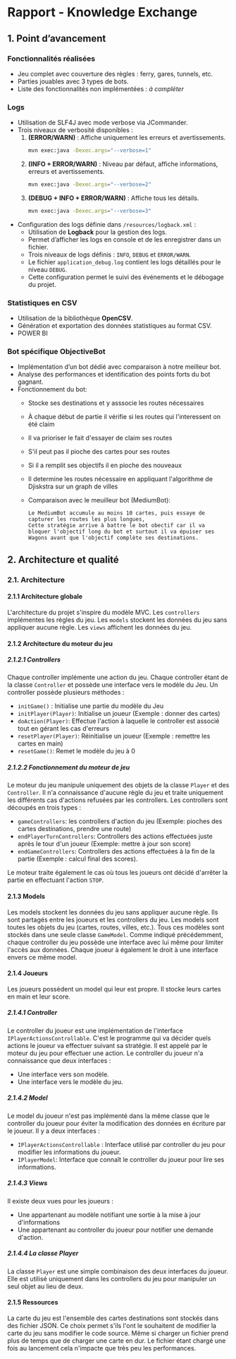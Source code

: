 # Rapport - Knowledge Exchange

## 1. Point d’avancement

### Fonctionnalités réalisées
- Jeu complet avec couverture des règles : ferry, gares, tunnels, etc.
- Parties jouables avec 3 types de bots.
- Liste des fonctionnalités non implémentées : *à compléter*

### Logs
- Utilisation de SLF4J avec mode verbose via JCommander.
- Trois niveaux de verbosité disponibles :
    1. **(ERROR/WARN)** : Affiche uniquement les erreurs et avertissements.
       ```bash
       mvn exec:java -Dexec.args="--verbose=1"
       ```
    2. **(INFO + ERROR/WARN)** : Niveau par défaut, affiche informations, erreurs et avertissements.
       ```bash
       mvn exec:java -Dexec.args="--verbose=2"
       ```
    3. **(DEBUG + INFO + ERROR/WARN)** : Affiche tous les détails.
       ```bash
       mvn exec:java -Dexec.args="--verbose=3"
       ```
- Configuration des logs définie dans `/resources/logback.xml` :
    - Utilisation de **Logback** pour la gestion des logs.
    - Permet d’afficher les logs en console et de les enregistrer dans un fichier.
    - Trois niveaux de logs définis : `INFO`, `DEBUG` et `ERROR/WARN`.
    - Le fichier `application_debug.log` contient les logs détaillés pour le niveau `DEBUG`.
    - Cette configuration permet le suivi des événements et le débogage du projet.

### Statistiques en CSV
- Utilisation de la bibliothèque **OpenCSV**.
- Génération et exportation des données statistiques au format CSV.
- POWER BI

### Bot spécifique ObjectiveBot
- Implémentation d’un bot dédié avec comparaison à notre meilleur bot.
- Analyse des performances et identification des points forts du bot gagnant.
- Fonctionnement du bot:
    - Stocke ses destinations et y asssocie les routes nécessaires
    - À chaque début de partie il vérifie si les routes qui l'interessent on été claim
    - Il va prioriser le fait d'essayer de claim ses routes
    - S'il peut pas il pioche des cartes pour ses routes
    - Si il a remplit ses objectifs il en pioche des nouveaux
    - Il determine les routes nécessaire en appliquant l'algorithme de Djiskstra sur un graph de villes
 
  - Comparaison avec le meuilleur bot (MediumBot):
    
        Le MediumBot accumule au moins 10 cartes, puis essaye de capturer les routes les plus longues,
        Cette stratégie arrive à battre le bot obectif car il va bloquer l'objectif long du bot et surtout il va épuiser ses Wagons avant que l'objectif complète ses destinations.


## 2. Architecture et qualité
### 2.1. Architecture
#### 2.1.1 Architecture globale
L'architecture du projet s'inspire du modèle MVC.
Les `controllers` implémentes les règles du jeu.
Les `models` stockent les données du jeu sans appliquer aucune règle.
Les `views` affichent les données du jeu.
#### 2.1.2 Architecture du moteur du jeu
##### 2.1.2.1 Controllers
Chaque controller implémente une action du jeu.
Chaque controller étant de la classe `Controller` et possède une interface vers le modèle du Jeu.
Un controller possède plusieurs méthodes :
- `initGame()` : Initialise une partie du modèle du Jeu
- `initPlayer(Player)`: Initialise un joueur (Exemple : donner des cartes)
- `doAction(Player)`: Effectue l'action à laquelle le controller est associé tout en gérant les cas d'erreurs
- `resetPlayer(Player)`: Réinitialise un joueur (Exemple : remettre les cartes en main)
- `resetGame()`: Remet le modèle du jeu à 0
##### 2.1.2.2 Fonctionnement du moteur de jeu
Le moteur du jeu manipule uniquement des objets de la classe `Player` et des `Controller`.
Il n'a connaissance d'aucune règle du jeu et traite uniquement les différents cas d'actions refusées par les controllers.
Les controllers sont découpés en trois types :
- `gameControllers`: les controllers d'action du jeu (Exemple: pioches des cartes destinations, prendre une route)
- `endPlayerTurnControllers`: Controllers des actions effectuées juste après le tour d'un joueur (Exemple: mettre à jour son score)
- `endGameControllers`: Controllers des actions effectuées à la fin de la partie (Exemple : calcul final des scores).

Le moteur traite également le cas où tous les joueurs ont décidé d'arrêter la partie en effectuant l'action `STOP`.

#### 2.1.3 Models
Les models stockent les données du jeu sans appliquer aucune règle.
Ils sont partagés entre les joueurs et les controllers du jeu.
Les models sont toutes les objets du jeu (cartes, routes, villes, etc.).
Tous ces modèles sont stockés dans une seule classe `GameModel`.
Comme indiqué précédemment, chaque controller du jeu possède une interface avec lui même pour limiter l'accès aux données.
Chaque joueur à également le droit à une interface envers ce même model.

#### 2.1.4 Joueurs
Les joueurs possèdent un model qui leur est propre. Il stocke leurs cartes en main et leur score.
##### 2.1.4.1 Controller
Le controller du joueur est une implémentation de l'interface `IPlayerActionsControllable`.
C'est le programme qui va décider quels actions le joueur va effectuer suivant sa stratégie.
Il est appelé par le moteur du jeu pour effectuer une action.
Le controller du joueur n'a connaissance que deux interfaces :
- Une interface vers son modèle.
- Une interface vers le modèle du jeu.

##### 2.1.4.2 Model
Le model du joueur n'est pas implémenté dans la même classe que le controller du joueur pour éviter la modification des données en écriture par le joueur.
Il y a deux interfaces :
- `IPlayerActionsControllable` : Interface utilisé par controller du jeu pour modifier les informations du joueur.
- `IPlayerModel`: Interface que connaît le controller du joueur pour lire ses informations.
##### 2.1.4.3 Views
Il existe deux vues pour les joueurs :
- Une appartenant au modèle notifiant une sortie à la mise à jour d'informations
- Une appartenant au controller du joueur pour notifier une demande d'action.
##### 2.1.4.4 La classe Player
La classe `Player` est une simple combinaison des deux interfaces du joueur.
Elle est utilisé uniquement dans les controllers du jeu pour manipuler un seul objet au lieu de deux.

#### 2.1.5 Ressources
La carte du jeu est l'ensemble des cartes destinations sont stockés dans des fichier JSON.
Ce choix permet s'ils l'ont le souhaitent de modifier la carte du jeu sans modifier le code source.
Même si charger un fichier prend plus de temps que de charger une carte en dur. Le fichier étant chargé une fois au lancement cela n'impacte que très peu les performances.
